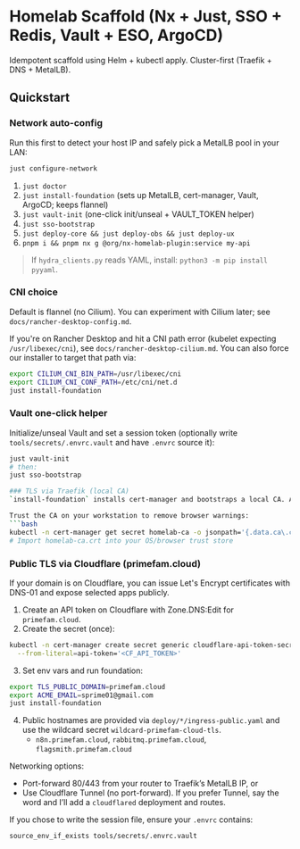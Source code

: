 # Homelab Scaffold (Nx + Just, SSO + Redis, Vault + ESO, ArgoCD)

Idempotent scaffold using Helm + kubectl apply. Cluster-first (Traefik + DNS + MetalLB).

## Quickstart

### Network auto-config
Run this first to detect your host IP and safely pick a MetalLB pool in your LAN:
```bash
just configure-network
```

1) `just doctor`
2) `just install-foundation` (sets up MetalLB, cert-manager, Vault, ArgoCD; keeps flannel)
4) `just vault-init` (one-click init/unseal + VAULT_TOKEN helper)
5) `just sso-bootstrap`
6) `just deploy-core && just deploy-obs && just deploy-ux`
7) `pnpm i && pnpm nx g @org/nx-homelab-plugin:service my-api`

> If `hydra_clients.py` reads YAML, install: `python3 -m pip install pyyaml`.

### CNI choice
Default is flannel (no Cilium). You can experiment with Cilium later; see `docs/rancher-desktop-config.md`.

If you're on Rancher Desktop and hit a CNI path error (kubelet expecting `/usr/libexec/cni`), see `docs/rancher-desktop-cilium.md`. You can also force our installer to target that path via:
```bash
export CILIUM_CNI_BIN_PATH=/usr/libexec/cni
export CILIUM_CNI_CONF_PATH=/etc/cni/net.d
just install-foundation
```

### Vault one-click helper
Initialize/unseal Vault and set a session token (optionally write `tools/secrets/.envrc.vault` and have `.envrc` source it):
```bash
just vault-init
# then:
just sso-bootstrap

### TLS via Traefik (local CA)
`install-foundation` installs cert-manager and bootstraps a local CA. A wildcard `*.homelab.lan` certificate is issued for the `core` namespace and used by Ingresses.

Trust the CA on your workstation to remove browser warnings:
```bash
kubectl -n cert-manager get secret homelab-ca -o jsonpath='{.data.ca\.crt}' | base64 -d > homelab-ca.crt
# Import homelab-ca.crt into your OS/browser trust store
```

### Public TLS via Cloudflare (primefam.cloud)
If your domain is on Cloudflare, you can issue Let's Encrypt certificates with DNS-01 and expose selected apps publicly.

1) Create an API token on Cloudflare with Zone.DNS:Edit for `primefam.cloud`.
2) Create the secret (once):
```bash
kubectl -n cert-manager create secret generic cloudflare-api-token-secret \
  --from-literal=api-token='<CF_API_TOKEN>'
```
3) Set env vars and run foundation:
```bash
export TLS_PUBLIC_DOMAIN=primefam.cloud
export ACME_EMAIL=sprime01@gmail.com
just install-foundation
```
4) Public hostnames are provided via `deploy/*/ingress-public.yaml` and use the wildcard secret `wildcard-primefam-cloud-tls`.
   - `n8n.primefam.cloud`, `rabbitmq.primefam.cloud`, `flagsmith.primefam.cloud`

Networking options:
- Port-forward 80/443 from your router to Traefik’s MetalLB IP, or
- Use Cloudflare Tunnel (no port-forward). If you prefer Tunnel, say the word and I’ll add a `cloudflared` deployment and routes.

If you chose to write the session file, ensure your `.envrc` contains:

```
source_env_if_exists tools/secrets/.envrc.vault
```
```
